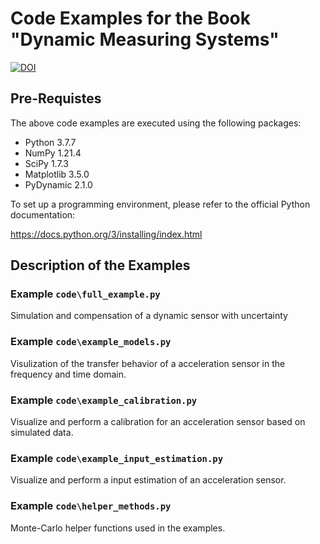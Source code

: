 # Code Examples for the Book "Dynamic Measuring Systems"

[![DOI](https://zenodo.org/badge/500731495.svg)](https://zenodo.org/badge/latestdoi/500731495)

## Pre-Requistes

The above code examples are executed using the following packages:

- Python 3.7.7
- NumPy 1.21.4
- SciPy 1.7.3
- Matplotlib 3.5.0
- PyDynamic 2.1.0

To set up a programming environment, please refer to the official Python documentation:

<https://docs.python.org/3/installing/index.html>

## Description of the Examples

### Example `code\full_example.py`

Simulation and compensation of a dynamic sensor with uncertainty

### Example `code\example_models.py`

Visulization of the transfer behavior of a acceleration sensor in the frequency and time domain.

### Example `code\example_calibration.py`

Visualize and perform a calibration for an acceleration sensor based on simulated data.

### Example `code\example_input_estimation.py`

Visualize and perform a input estimation of an acceleration sensor.

### Example `code\helper_methods.py`

Monte-Carlo helper functions used in the examples.